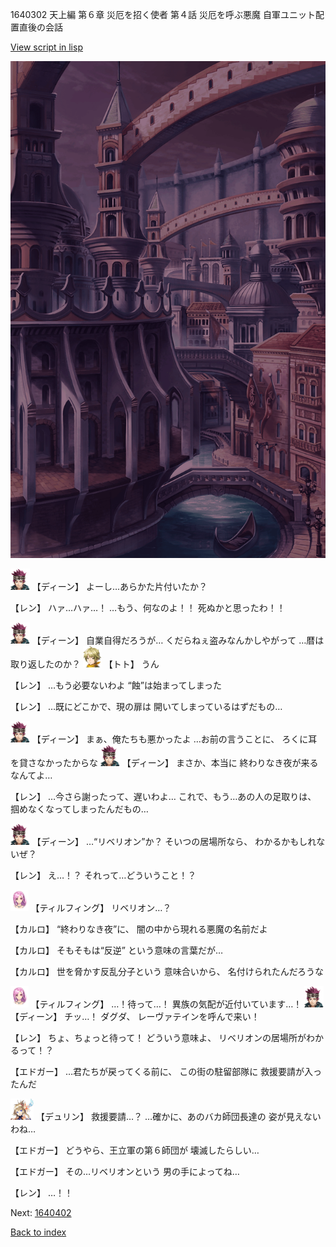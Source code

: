 1640302 天上編 第６章 災厄を招く使者 第４話 災厄を呼ぶ悪魔 自軍ユニット配置直後の会話

[View script in lisp](../scripts/1640302.txt)

![006_town2_TotalEclipse.png](../images/backgrounds/006_town2_TotalEclipse.png)

<img src="../images/units/6.png" alt="6.png" height="34"/>
【ディーン】
よーし…あらかた片付いたか？

【レン】
ハァ…ハァ…！
…もう、何なのよ！！
死ぬかと思ったわ！！

<img src="../images/units/6.png" alt="6.png" height="34"/>
【ディーン】
自業自得だろうが…
くだらねぇ盗みなんかしやがって
…暦は取り返したのか？

<img src="../images/units/4.png" alt="4.png" height="34"/>
【トト】
うん

【レン】
…もう必要ないわよ
“蝕”は始まってしまった

【レン】
…既にどこかで、現の扉は
開いてしまっているはずだもの…

<img src="../images/units/6.png" alt="6.png" height="34"/>
【ディーン】
まぁ、俺たちも悪かったよ
…お前の言うことに、
ろくに耳を貸さなかったからな

<img src="../images/units/6.png" alt="6.png" height="34"/>
【ディーン】
まさか、本当に
終わりなき夜が来るなんてよ…

【レン】
…今さら謝ったって、遅いわよ…
これで、もう…あの人の足取りは、
掴めなくなってしまったんだもの…

<img src="../images/units/6.png" alt="6.png" height="34"/>
【ディーン】
…“リベリオン”か？
そいつの居場所なら、
わかるかもしれないぜ？

【レン】
え…！？
それって…どういうこと！？

<img src="../images/units/101411.png" alt="101411.png" height="34"/>
【ティルフィング】
リベリオン…？

【カルロ】
“終わりなき夜”に、
闇の中から現れる悪魔の名前だよ

【カルロ】
そもそもは“反逆”
という意味の言葉だが…

【カルロ】
世を脅かす反乱分子という
意味合いから、
名付けられたんだろうな

<img src="../images/units/101411.png" alt="101411.png" height="34"/>
【ティルフィング】
…！待って…！
異族の気配が近付いています…！

<img src="../images/units/6.png" alt="6.png" height="34"/>
【ディーン】
チッ…！
ダグダ、
レーヴァテインを呼んで来い！

【レン】
ちょ、ちょっと待って！
どういう意味よ、
リベリオンの居場所がわかるって！？

【エドガー】
…君たちが戻ってくる前に、
この街の駐留部隊に
救援要請が入ったんだ

<img src="../images/units/0.png" alt="0.png" height="34"/>
【デュリン】
救援要請…？
…確かに、あのバカ師団長達の
姿が見えないわね…

【エドガー】
どうやら、王立軍の第６師団が
壊滅したらしい…

【エドガー】
その…リベリオンという
男の手によってね…

【レン】
…！！


Next: [1640402](1640402.md)

[Back to index](index.md)
